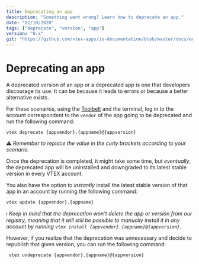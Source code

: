 ```yaml
---
title: Deprecating an app
description: "Something went wrong? Learn how to deprecate an app."
date: "02/10/2020"
tags: ["deprecate", "version", "app"]
version: "0.x"
git: "https://github.com/vtex-apps/io-documentation/blob/master/docs/en/Recipes/development/deprecating-an-app.md"
---
```


# Deprecating an app

A deprecated version of an app or a deprecated app is one that developers discourage its use. It can be because it leads to errors or because a better alternative exists.

For these scenarios, using the [Toolbelt](https://vtex.io/docs/concepts/toolbelt/) and the terminal, log in to the account correspondent to the `vendor` of the app going to be deprecated and run the following command:

```
vtex deprecate {appvendor}.{appname}@{appversion}
```

:warning: *Remember to replace the value in the curly brackets according to your scenario.*

Once the deprecation is completed, it might take some time, but *eventually*, the deprecated app will be uninstalled and downgraded to its latest stable version in every VTEX account.

You also have the option to *instantly* install the latest stable version of that app in an account by running the following command: 

```
vtex update {appvendor}.{appname}
```

:information_source: *Keep in mind that the deprecation won't delete the app or version from our registry, meaning that it will still be possible to manually install it in any account by running `vtex install {appvendor}.{appname}@{appversion}`.*

However, if you realize that the deprecation was unnecessary and decide to republish that given version, you can run the following command:

```
 vtex undeprecate {appvendor}.{appname}@{appversion}
```
